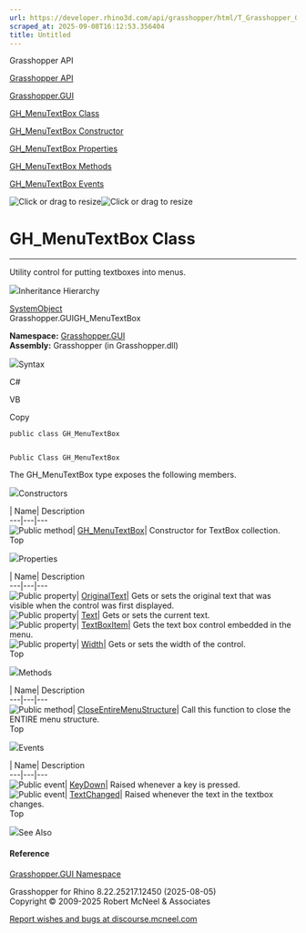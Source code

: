 ```yaml
---
url: https://developer.rhino3d.com/api/grasshopper/html/T_Grasshopper_GUI_GH_MenuTextBox.htm
scraped_at: 2025-09-08T16:12:53.356404
title: Untitled
---
```


Grasshopper API

[Grasshopper API](../html/723c01da-9986-4db2-8f53-6f3a7494df75.htm
"Grasshopper API")

[Grasshopper.GUI](../html/N_Grasshopper_GUI.htm "Grasshopper.GUI")

[GH_MenuTextBox Class](../html/T_Grasshopper_GUI_GH_MenuTextBox.htm
"GH_MenuTextBox Class")

[GH_MenuTextBox Constructor
](../html/M_Grasshopper_GUI_GH_MenuTextBox__ctor.htm "GH_MenuTextBox
Constructor ")

[GH_MenuTextBox
Properties](../html/Properties_T_Grasshopper_GUI_GH_MenuTextBox.htm
"GH_MenuTextBox Properties")

[GH_MenuTextBox Methods](../html/Methods_T_Grasshopper_GUI_GH_MenuTextBox.htm
"GH_MenuTextBox Methods")

[GH_MenuTextBox Events](../html/Events_T_Grasshopper_GUI_GH_MenuTextBox.htm
"GH_MenuTextBox Events")

![Click or drag to resize](../icons/TocOpen.gif)![Click or drag to
resize](../icons/TocClose.gif)

# GH_MenuTextBox Class  
  
---  
  
Utility control for putting textboxes into menus.

![](../icons/SectionExpanded.png)Inheritance Hierarchy

[SystemObject](https://docs.microsoft.com/dotnet/api/system.object)  
Grasshopper.GUIGH_MenuTextBox  

**Namespace:** [Grasshopper.GUI](N_Grasshopper_GUI.htm)  
**Assembly:** Grasshopper (in Grasshopper.dll)

![](../icons/SectionExpanded.png)Syntax

C#

VB

Copy

    
    
    public class GH_MenuTextBox
    
    
    Public Class GH_MenuTextBox

The GH_MenuTextBox type exposes the following members.

![](../icons/SectionExpanded.png)Constructors

| Name| Description  
---|---|---  
![Public method](../icons/pubmethod.gif)|
[GH_MenuTextBox](M_Grasshopper_GUI_GH_MenuTextBox__ctor.htm)|  Constructor for
TextBox collection.  
Top

![](../icons/SectionExpanded.png)Properties

| Name| Description  
---|---|---  
![Public property](../icons/pubproperty.gif)|
[OriginalText](P_Grasshopper_GUI_GH_MenuTextBox_OriginalText.htm)|  Gets or
sets the original text that was visible when the control was first displayed.  
![Public property](../icons/pubproperty.gif)|
[Text](P_Grasshopper_GUI_GH_MenuTextBox_Text.htm)|  Gets or sets the current
text.  
![Public property](../icons/pubproperty.gif)|
[TextBoxItem](P_Grasshopper_GUI_GH_MenuTextBox_TextBoxItem.htm)|  Gets the
text box control embedded in the menu.  
![Public property](../icons/pubproperty.gif)|
[Width](P_Grasshopper_GUI_GH_MenuTextBox_Width.htm)|  Gets or sets the width
of the control.  
Top

![](../icons/SectionExpanded.png)Methods

| Name| Description  
---|---|---  
![Public method](../icons/pubmethod.gif)|
[CloseEntireMenuStructure](M_Grasshopper_GUI_GH_MenuTextBox_CloseEntireMenuStructure.htm)|
Call this function to close the ENTIRE menu structure.  
Top

![](../icons/SectionExpanded.png)Events

| Name| Description  
---|---|---  
![Public event](../icons/pubevent.gif)|
[KeyDown](E_Grasshopper_GUI_GH_MenuTextBox_KeyDown.htm)|  Raised whenever a
key is pressed.  
![Public event](../icons/pubevent.gif)|
[TextChanged](E_Grasshopper_GUI_GH_MenuTextBox_TextChanged.htm)|  Raised
whenever the text in the textbox changes.  
Top

![](../icons/SectionExpanded.png)See Also

#### Reference

[Grasshopper.GUI Namespace](N_Grasshopper_GUI.htm)

Grasshopper for Rhino 8.22.25217.12450 (2025-08-05)  
Copyright © 2009-2025 Robert McNeel & Associates

[Report wishes and bugs at
discourse.mcneel.com](https://discourse.mcneel.com/c/grasshopper)

